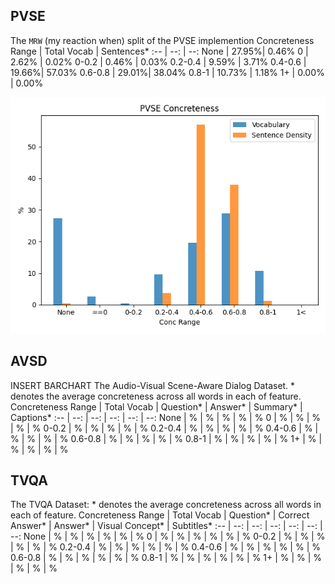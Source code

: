 ## PVSE
The `MRW` (my reaction when) split of the PVSE implemention
Concreteness Range | Total Vocab | Sentences\*
:-- | --: | --:
None    | 27.95%| 0.46%
0       | 2.62% | 0.02%
0-0.2   | 0.46% | 0.03%
0.2-0.4 | 9.59% | 3.71%
0.4-0.6 | 19.66%| 57.03%
0.6-0.8 | 29.01%| 38.04%
0.8-1 | 10.73%  | 1.18%
1+ | 0.00%  | 0.00%

![](PVSE_conc.png)

## AVSD
INSERT BARCHART
The Audio-Visual Scene-Aware Dialog Dataset. \* denotes the average concreteness across all words in each of feature.
Concreteness Range | Total Vocab | Question\* | Answer\* | Summary\* | Captions\*
:-- | --: | --: | --: | --: | --:
None    | % | % | % | % | %
0       | % | % | % | % | %
0-0.2   | % | % | % | % | %
0.2-0.4 | % | % | % | % | %
0.4-0.6 | % | % | % | % | %
0.6-0.8 | % | % | % | % | %
0.8-1   | % | % | % | % | %
1+      | % | % | % | % | %

## TVQA
The TVQA Dataset: \* denotes the average concreteness across all words in each of feature.
Concreteness Range | Total Vocab | Question\* | Correct Answer\* | Answer\* | Visual Concept\* | Subtitles\*
:-- | --: | --: | --: | --: | --: | --:
None    | % | % | % | % | % | %
0       | % | % | % | % | % | %
0-0.2   | % | % | % | % | % | %
0.2-0.4 | % | % | % | % | % | %
0.4-0.6 | % | % | % | % | % | %
0.6-0.8 | % | % | % | % | % | %
0.8-1   | % | % | % | % | % | %
1+      | % | % | % | % | % | %
